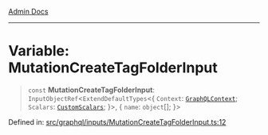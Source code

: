[Admin Docs](/)

***

# Variable: MutationCreateTagFolderInput

> `const` **MutationCreateTagFolderInput**: `InputObjectRef`\<`ExtendDefaultTypes`\<\{ `Context`: [`GraphQLContext`](../../../context/type-aliases/GraphQLContext.md); `Scalars`: [`CustomScalars`](../../../scalars/type-aliases/CustomScalars.md); \}\>, \{ `name`: `object`[]; \}\>

Defined in: [src/graphql/inputs/MutationCreateTagFolderInput.ts:12](https://github.com/NishantSinghhhhh/talawa-api/blob/d7e8fb10f99b66342acb17768b9755553b21ad54/src/graphql/inputs/MutationCreateTagFolderInput.ts#L12)
